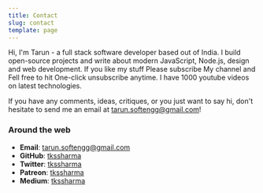 ```yaml
---
title: Contact
slug: contact
template: page
---
```


Hi, I'm Tarun - a full stack software developer based out of India. I build open-source projects and write about modern JavaScript, Node.js, design and web development. If you like my stuff Please subscribe My channel and Fell free to hit One-click  unsubscribe anytime. I have 1000 youtube videos on latest technologies.

<div class="centered-iframe">
</div>

If you have any comments, ideas, critiques, or you just want to say hi, don't hesitate to send me an email at [tarun.softengg@gmail.com](mailto:tarun.softengg@gmail.com)!

### Around the web

- **Email**: [tarun.softengg@gmail.com](mailto:tarun.softengg@gmail.com)
- **GitHub**: [tkssharma](https://github.com/tkssharma)
- **Twitter**: [tkssharma](https://twitter.com/tkssharma)
- **Patreon**: [tkssharma](https://patreon.com/tkssharma)
- **Medium**: [tkssharma](https://medium.com/tkssharma)
